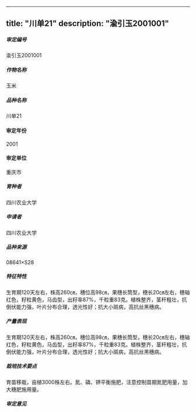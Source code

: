 
---
title: "川单21"
description: "渝引玉2001001"
---
##### 审定编号 
渝引玉2001001

##### 作物名称
玉米

##### 品种名称
川单21

#### 审定年份
2001	

#### 审定单位
重庆市

##### 育种者
四川农业大学

##### 申请者
四川农业大学

##### 品种来源
08641×S28

##### 特征特性
生育期120天左右，株高260㎝，穗位高98㎝，果穗长筒型，穗长20㎝左右，穗轴红色，籽粒黄色，马齿型，出籽率87%，千粒重83克。植株整齐，茎秆粗壮，抗倒伏能力强，叶片分布合理，透光性好；抗大小斑病，高抗丝黑穗病。

##### 产量表现
生育期120天左右，株高260㎝，穗位高98㎝，果穗长筒型，穗长20㎝左右，穗轴红色，籽粒黄色，马齿型，出籽率87%，千粒重83克。植株整齐，茎秆粗壮，抗倒伏能力强，叶片分布合理，透光性好；抗大小斑病，高抗丝黑穗病。

##### 栽培技术要点
育苗移栽，亩植3000株左右。氮、磷、钾平衡施肥，注意控制苗期氮肥用量，加大穗肥施用量。

##### 审定意见



